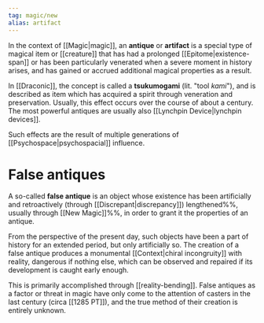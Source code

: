```yaml
---
tag: magic/new
alias: artifact
---
```

In the context of [[Magic|magic]], an **antique** or **artifact** is a special type of magical item or [[creature]] that has had a prolonged [[Epitome|existence-span]] or has been particularly venerated when a severe moment in history arises, and has gained or accrued additional magical properties as a result. 

In [[Draconic]], the concept is called a **tsukumogami** (lit. "tool *kami*"), and is described as item which has acquired a spirit through veneration and preservation. Usually, this effect occurs over the course of about a century. The most powerful antiques are usually also [[Lynchpin Device|lynchpin devices]].

Such effects are the result of multiple generations of [[Psychospace|psychospacial]] influence.

# False antiques
A so-called **false antique** is an object whose existence has been artificially and retroactively (through [[Discrepant|discrepancy]]) lengthened%%, usually through [[New Magic]]%%, in order to grant it the properties of an antique. 

From the perspective of the present day, such objects have been a part of history for an extended period, but only artificially so. The creation of a false antique produces a monumental [[Context|chiral incongruity]] with reality, dangerous if nothing else, which can be observed and repaired if its development is caught early enough.

This is primarily accomplished through [[reality-bending]]. False antiques as a factor or threat in magic have only come to the attention of casters in the last century (circa [[1285 PT]]), and the true method of their creation is entirely unknown. 